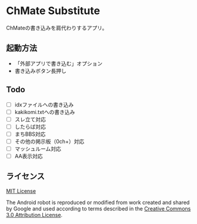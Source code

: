 # ChMate Substitute

ChMateの書き込みを肩代わりするアプリ。

## 起動方法

- 「外部アプリで書き込む」オプション
- 書き込みボタン長押し

## Todo

- [ ] idxファイルへの書き込み
- [ ] kakikomi.txtへの書き込み
- [ ] スレ立て対応
- [ ] したらば対応
- [ ] まちBBS対応
- [ ] その他の掲示板（0ch+）対応
- [ ] マッシュルーム対応
- [ ] AA表示対応

## ライセンス

[MIT License](LICENSE)

The Android robot is reproduced or modified from work created and shared by Google and used according to terms described in the [Creative Commons 3.0 Attribution License](https://creativecommons.org/licenses/by/3.0/).

